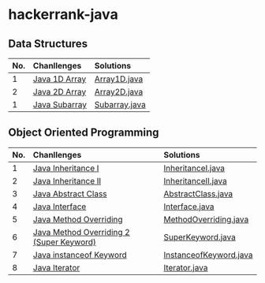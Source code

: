 # hackerrank-java

## Data Structures
| No. |  Chanllenges | Solutions |
| :----- | :---- | :----- |
| 1 | [Java 1D Array](https://www.hackerrank.com/challenges/java-1d-array-introduction/problem) | [Array1D.java](https://github.com/huskyhehe/hackerrank-java/blob/main/DataStructures/Array1D.java) |
| 2 | [Java 2D Array](https://www.hackerrank.com/challenges/java-2d-array/problem) | [Array2D.java](https://github.com/huskyhehe/hackerrank-java/blob/main/DataStructures/Array2D.java) |
| 1 | [Java Subarray](https://www.hackerrank.com/challenges/java-negative-subarray/problem) | [Subarray.java](https://github.com/huskyhehe/hackerrank-java/blob/main/DataStructures/Subarray.java) |



## Object Oriented Programming
| No. |  Chanllenges | Solutions |
| :----- | :---- | :----- |
| 1 | [Java Inheritance I](https://www.hackerrank.com/challenges/java-inheritance/problem) | [InheritanceI.java](https://github.com/huskyhehe/hackerrank-java/blob/main/ObjectOrientedProgramming/InheritanceI.java) |
| 2 | [Java Inheritance II](https://www.hackerrank.com/challenges/java-inheritance-2/problem) | [InheritanceII.java](https://github.com/huskyhehe/hackerrank-java/blob/main/ObjectOrientedProgramming/InheritanceII.java) |
| 3 | [Java Abstract Class](https://www.hackerrank.com/challenges/java-abstract-class/problem) | [AbstractClass.java](https://github.com/huskyhehe/hackerrank-java/blob/main/ObjectOrientedProgramming/AbstractClass.java) |
| 4 | [Java Interface](https://www.hackerrank.com/challenges/java-interface/problem) | [Interface.java](https://github.com/huskyhehe/hackerrank-java/blob/main/ObjectOrientedProgramming/Interface.java) |
| 5 | [Java Method Overriding](https://www.hackerrank.com/challenges/java-method-overriding/problem) | [MethodOverriding.java](https://github.com/huskyhehe/hackerrank-java/blob/main/ObjectOrientedProgramming/MethodOverriding.java) |
| 6 | [Java Method Overriding 2 (Super Keyword)](https://www.hackerrank.com/challenges/java-method-overriding-2-super-keyword/problem) | [SuperKeyword.java](https://github.com/huskyhehe/hackerrank-java/blob/main/ObjectOrientedProgramming/SuperKeyword.java) |
| 7 | [Java instanceof Keyword](https://www.hackerrank.com/challenges/java-instanceof-keyword/problem) | [InstanceofKeyword.java](https://github.com/huskyhehe/hackerrank-java/blob/main/ObjectOrientedProgramming/InstanceofKeyword.java) |
| 8 | [Java Iterator](https://www.hackerrank.com/challenges/java-iterator/problem) | [Iterator.java](https://github.com/huskyhehe/hackerrank-java/blob/main/ObjectOrientedProgramming/Iterator.java) |
